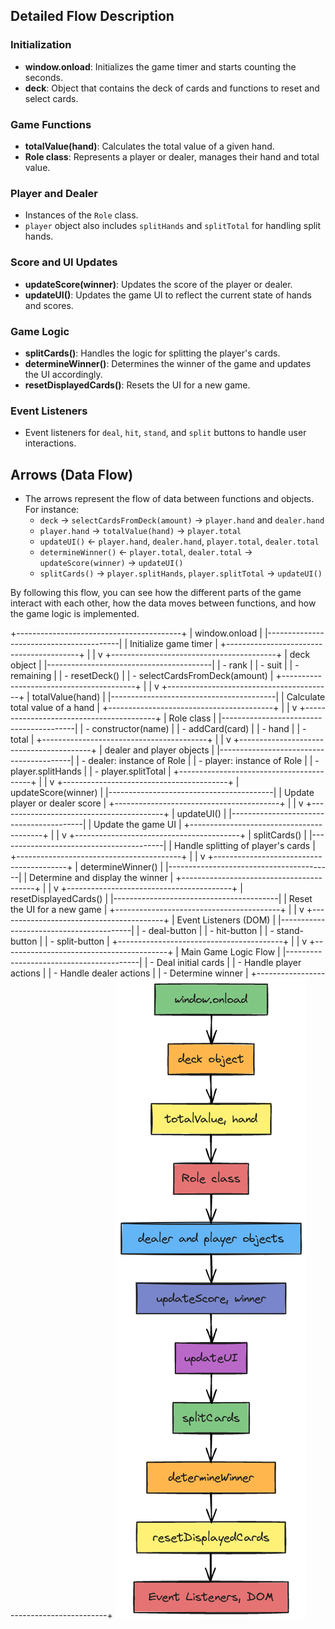 
## Detailed Flow Description

### Initialization
- **window.onload**: Initializes the game timer and starts counting the seconds.
- **deck**: Object that contains the deck of cards and functions to reset and select cards.

### Game Functions
- **totalValue(hand)**: Calculates the total value of a given hand.
- **Role class**: Represents a player or dealer, manages their hand and total value.

### Player and Dealer
- Instances of the `Role` class.
- `player` object also includes `splitHands` and `splitTotal` for handling split hands.

### Score and UI Updates
- **updateScore(winner)**: Updates the score of the player or dealer.
- **updateUI()**: Updates the game UI to reflect the current state of hands and scores.

### Game Logic
- **splitCards()**: Handles the logic for splitting the player's cards.
- **determineWinner()**: Determines the winner of the game and updates the UI accordingly.
- **resetDisplayedCards()**: Resets the UI for a new game.

### Event Listeners
- Event listeners for `deal`, `hit`, `stand`, and `split` buttons to handle user interactions.

## Arrows (Data Flow)
- The arrows represent the flow of data between functions and objects. For instance:
  - `deck` -> `selectCardsFromDeck(amount)` -> `player.hand` and `dealer.hand`
  - `player.hand` -> `totalValue(hand)` -> `player.total`
  - `updateUI()` <- `player.hand`, `dealer.hand`, `player.total`, `dealer.total`
  - `determineWinner()` <- `player.total`, `dealer.total` -> `updateScore(winner)` -> `updateUI()`
  - `splitCards()` -> `player.splitHands`, `player.splitTotal` -> `updateUI()`

By following this flow, you can see how the different parts of the game interact with each other, how the data moves between functions, and how the game logic is implemented.

+-----------------------------------------+
|             window.onload               |
|-----------------------------------------|
| Initialize game timer                   |
+-----------------------------------------+
                    |
                    |
                    v
+-----------------------------------------+
|               deck object               |
|-----------------------------------------|
| - rank                                  |
| - suit                                  |
| - remaining                             |
| - resetDeck()                           |
| - selectCardsFromDeck(amount)           |
+-----------------------------------------+
                    |
                    |
                    v
+-----------------------------------------+
|            totalValue(hand)             |
|-----------------------------------------|
| Calculate total value of a hand         |
+-----------------------------------------+
                    |
                    |
                    v
+-----------------------------------------+
|               Role class                |
|-----------------------------------------|
| - constructor(name)                     |
| - addCard(card)                         |
| - hand                                  |
| - total                                 |
+-----------------------------------------+
                    |
                    |
                    v
+-----------------------------------------+
|        dealer and player objects        |
|-----------------------------------------|
| - dealer: instance of Role              |
| - player: instance of Role              |
| - player.splitHands                     |
| - player.splitTotal                     |
+-----------------------------------------+
                    |
                    |
                    v
+-----------------------------------------+
|            updateScore(winner)          |
|-----------------------------------------|
| Update player or dealer score           |
+-----------------------------------------+
                    |
                    |
                    v
+-----------------------------------------+
|               updateUI()                |
|-----------------------------------------|
| Update the game UI                      |
+-----------------------------------------+
                    |
                    |
                    v
+-----------------------------------------+
|              splitCards()               |
|-----------------------------------------|
| Handle splitting of player's cards      |
+-----------------------------------------+
                    |
                    |
                    v
+-----------------------------------------+
|          determineWinner()              |
|-----------------------------------------|
| Determine and display the winner        |
+-----------------------------------------+
                    |
                    |
                    v
+-----------------------------------------+
|             resetDisplayedCards()       |
|-----------------------------------------|
| Reset the UI for a new game             |
+-----------------------------------------+
                    |
                    |
                    v
+-----------------------------------------+
|          Event Listeners (DOM)          |
|-----------------------------------------|
| - deal-button                           |
| - hit-button                            |
| - stand-button                          |
| - split-button                          |
+-----------------------------------------+
                    |
                    |
                    v
+-----------------------------------------+
|        Main Game Logic Flow             |
|-----------------------------------------|
| - Deal initial cards                    |
| - Handle player actions                 |
| - Handle dealer actions                 |
| - Determine winner                      |
+-----------------------------------------+
![alt text](assets/DataFlowDiagram.png)